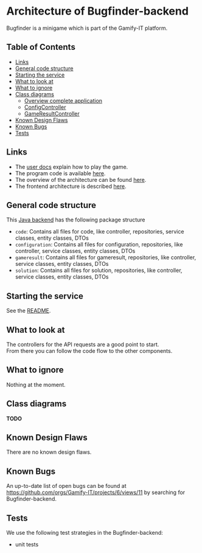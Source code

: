 # Architecture of Bugfinder-backend

Bugfinder is a minigame which is part of the Gamify-IT platform.

## Table of Contents

* [Links](#links)
* [General code structure](#general-code-structure)
* [Starting the service](#starting-the-service)
* [What to look at](#what-to-look-at)
* [What to ignore](#what-to-ignore)
* [Class diagrams](#class-diagrams)
  * [Overview complete application](#overview-complete-application)
  * [ConfigController](#configcontroller)
  * [GameResultController](#gameresultcontroller)
* [Known Design Flaws](#known-design-flaws)
* [Known Bugs](#known-bugs)
* [Tests](#tests)

## Links

- The [user docs](../../../user-manuals/minigames/bugfinder.md) explain how to play the game.
- The program code is available [here](https://github.com/Gamify-IT/bugfinder-backend).
- The overview of the architecture can be found [here](../general-architecture.md).
- The frontend architecture is described [here](../bugfinder/README.md).

## General code structure

This [Java backend](https://github.com/Gamify-IT/bugfinder-backend) has the following package structure
- `code`: Contains all files for code, like controller, repositories, service classes, entity classes, DTOs
- `configuration`: Contains all files for configuration, repositories, like controller, service classes, entity classes, DTOs
- `gameresult`: Contains all files for gameresult, repositories, like controller, service classes, entity classes, DTOs
- `solution`: Contains all files for solution, repositories, like controller, service classes, entity classes, DTOs


## Starting the service

See the [README](https://github.com/Gamify-IT/bugfinder-backend#readme).

## What to look at

The controllers for the API requests are a good point to start.  
From there you can follow the code flow to the other components.

## What to ignore

Nothing at the moment.

## Class diagrams

**TODO**

## Known Design Flaws

There are no known design flaws.

## Known Bugs

An up-to-date list of open bugs can be found at <https://github.com/orgs/Gamify-IT/projects/6/views/11> by searching for Bugfinder-backend.

## Tests

We use the following test strategies in the Bugfinder-backend:

- unit tests
